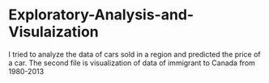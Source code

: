 # Exploratory-Analysis-and-Visulaization
I tried to analyze the data of cars sold in a region and predicted the price of a car. The second file is visualization of data of immigrant to Canada from 1980-2013
